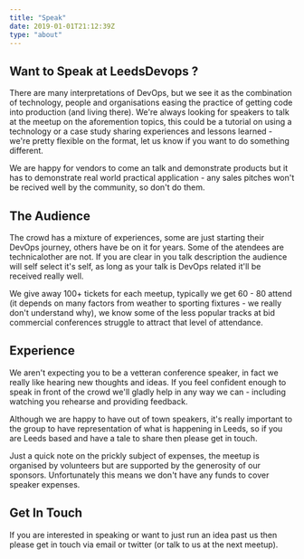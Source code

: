 ```yaml
---
title: "Speak"
date: 2019-01-01T21:12:39Z
type: "about"
---
```


## Want to Speak at LeedsDevops ?

There are many interpretations of DevOps, but we see it as the combination of technology, people and organisations easing the practice of getting code into production (and living there). We're always looking for speakers to talk at the meetup on the aforemention topics, this could be a tutorial on using a technology or a case study sharing experiences and lessons learned - we're pretty flexible on the format, let us know if you want to do something different.

We are happy for vendors to come an talk and demonstrate products but it has to demonstrate real world practical application - any sales pitches won't be recived well by the community, so don't do them.

## The Audience

The crowd has a mixture of experiences, some are just starting their DevOps journey, others have be on it for years. Some of the atendees are technicalother are not. If you are clear in you talk description the audience will self select it's self, as long as your talk is DevOps related it'll be received really well.

We give away 100+ tickets for each meetup, typically we get 60 - 80 attend (it depends on many factors from weather to sporting fixtures - we really don't understand why), we know some of the less popular tracks at bid commercial conferences struggle to attract that level of attendance.


## Experience

We aren't expecting you to be a vetteran conference speaker, in fact we really like hearing new thoughts and ideas. If you feel confident enough to speak in front of the crowd we'll gladly help in any way we can - including watching you rehearse and providing feedback. 

Although we are happy to have out of town speakers, it's really important to the group to have representation of what is happening in Leeds, so if you are Leeds based and have a tale to share then please get in touch.

Just a quick note on the prickly subject of expenses, the meetup is organised by volunteers but are supported by the generosity of our sponsors. Unfortunately this means we don't have any funds to cover speaker expenses.

## Get In Touch

If you are interested in speaking or want to just run an idea past us then please get in touch via email or twitter (or talk to us at the next meetup).

